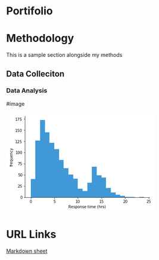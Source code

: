 # Portifolio

# Methodology

This is a sample section alongside my methods

## Data Colleciton

### Data Analysis 

#image


![histogram](assets/histogram-example-1.png)


# URL Links

[Markdown sheet](https://www.markdownguide.org/cheat-sheet/) 

